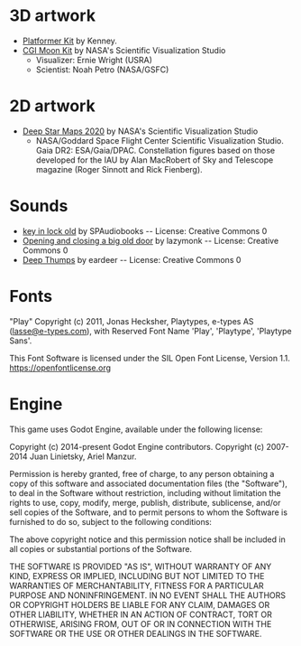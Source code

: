 # 3D artwork

* [Platformer Kit](https://kenney.nl/assets/platformer-kit) by Kenney.
* [CGI Moon Kit](https://svs.gsfc.nasa.gov/4720/) by NASA's Scientific Visualization Studio
    * Visualizer: Ernie Wright (USRA)
    * Scientist: Noah Petro (NASA/GSFC)

# 2D artwork

* [Deep Star Maps 2020](https://svs.gsfc.nasa.gov/4851/) by NASA's Scientific Visualization Studio
  * NASA/Goddard Space Flight Center Scientific Visualization Studio. Gaia DR2:
    ESA/Gaia/DPAC. Constellation figures based on those developed for the IAU by
    Alan MacRobert of Sky and Telescope magazine (Roger Sinnott and Rick
    Fienberg).

# Sounds

* [key in lock old](https://freesound.org/s/776567/) by SPAudiobooks -- License: Creative Commons 0
* [Opening and closing a big old door](https://freesound.org/s/214307/) by lazymonk -- License: Creative Commons 0
* [Deep Thumps](https://freesound.org/s/400997/) by eardeer -- License: Creative Commons 0

# Fonts

"Play"
Copyright (c) 2011, Jonas Hecksher, Playtypes, e-types AS (lasse@e-types.com),
with Reserved Font Name 'Play', 'Playtype', 'Playtype Sans'.

This Font Software is licensed under the SIL Open Font License, Version 1.1.
https://openfontlicense.org

# Engine

This game uses Godot Engine, available under the following license:

Copyright (c) 2014-present Godot Engine contributors.
Copyright (c) 2007-2014 Juan Linietsky, Ariel Manzur.

Permission is hereby granted, free of charge, to any person obtaining a copy
of this software and associated documentation files (the "Software"), to deal
in the Software without restriction, including without limitation the rights
to use, copy, modify, merge, publish, distribute, sublicense, and/or sell
copies of the Software, and to permit persons to whom the Software is
furnished to do so, subject to the following conditions:

The above copyright notice and this permission notice shall be included in all
copies or substantial portions of the Software.

THE SOFTWARE IS PROVIDED "AS IS", WITHOUT WARRANTY OF ANY KIND, EXPRESS OR
IMPLIED, INCLUDING BUT NOT LIMITED TO THE WARRANTIES OF MERCHANTABILITY,
FITNESS FOR A PARTICULAR PURPOSE AND NONINFRINGEMENT. IN NO EVENT SHALL THE
AUTHORS OR COPYRIGHT HOLDERS BE LIABLE FOR ANY CLAIM, DAMAGES OR OTHER
LIABILITY, WHETHER IN AN ACTION OF CONTRACT, TORT OR OTHERWISE, ARISING FROM,
OUT OF OR IN CONNECTION WITH THE SOFTWARE OR THE USE OR OTHER DEALINGS IN THE
SOFTWARE.
